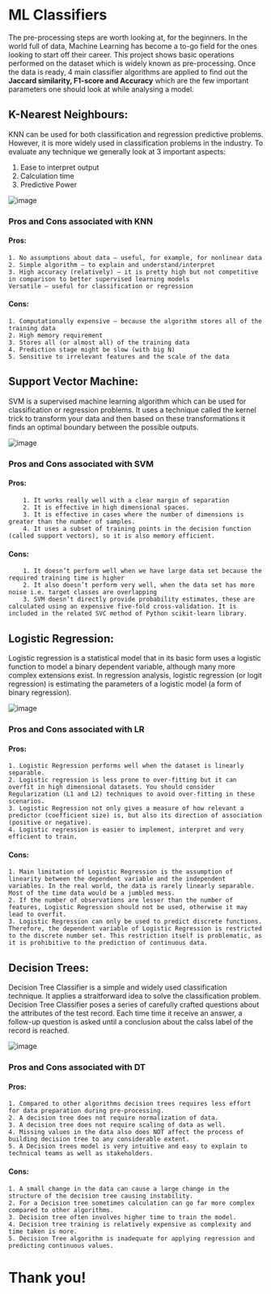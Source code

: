# ML Classifiers
The pre-processing steps are worth looking at, for the beginners. In the world full of data, Machine Learning has become a to-go field for the ones looking to start off their career. This project shows basic operations performed on the dataset which is widely known as pre-processing. Once the data is ready, 4 main classifier algorithms are applied to find out the **Jaccard similarity, F1-score and Accuracy** which are the few important parameters one should look at while analysing a model. 

## K-Nearest Neighbours:
KNN can be used for both classification and regression predictive problems. However, it is more widely used in classification problems in the industry. To evaluate any technique we generally look at 3 important aspects:
1. Ease to interpret output
2. Calculation time
3. Predictive Power

![image](https://user-images.githubusercontent.com/53932260/80448319-83775b00-8939-11ea-81f2-16118431bdde.png)

### Pros and Cons associated with KNN

#### Pros:

    1. No assumptions about data — useful, for example, for nonlinear data
    2. Simple algorithm — to explain and understand/interpret
    3. High accuracy (relatively) — it is pretty high but not competitive in comparison to better supervised learning models
    Versatile — useful for classification or regression

#### Cons:

    1. Computationally expensive — because the algorithm stores all of the training data
    2. High memory requirement
    3. Stores all (or almost all) of the training data
    4. Prediction stage might be slow (with big N)
    5. Sensitive to irrelevant features and the scale of the data
        
## Support Vector Machine:
SVM is a supervised machine learning algorithm which can be used for classification or regression problems. It uses a technique called the kernel trick to transform your data and then based on these transformations it finds an optimal boundary between the possible outputs.

![image](https://user-images.githubusercontent.com/53932260/80448622-845cbc80-893a-11ea-9849-21ebe7a485c6.png)

### Pros and Cons associated with SVM

   #### Pros:
        1. It works really well with a clear margin of separation
        2. It is effective in high dimensional spaces.
        3. It is effective in cases where the number of dimensions is greater than the number of samples.
        4. It uses a subset of training points in the decision function (called support vectors), so it is also memory efficient.
   #### Cons:
        1. It doesn’t perform well when we have large data set because the required training time is higher
        2. It also doesn’t perform very well, when the data set has more noise i.e. target classes are overlapping
        3. SVM doesn’t directly provide probability estimates, these are calculated using an expensive five-fold cross-validation. It is included in the related SVC method of Python scikit-learn library.

## Logistic Regression:
Logistic regression is a statistical model that in its basic form uses a logistic function to model a binary dependent variable, although many more complex extensions exist. In regression analysis, logistic regression (or logit regression) is estimating the parameters of a logistic model (a form of binary regression).

![image](https://user-images.githubusercontent.com/53932260/80448988-9428d080-893b-11ea-90b9-3d8ef9d657e4.png)

### Pros and Cons associated with LR

#### Pros:

    1. Logistic Regression performs well when the dataset is linearly separable.
    2. Logistic regression is less prone to over-fitting but it can overfit in high dimensional datasets. You should consider Regularization (L1 and L2) techniques to avoid over-fitting in these scenarios.
    3. Logistic Regression not only gives a measure of how relevant a predictor (coefficient size) is, but also its direction of association (positive or negative).
    4. Logistic regression is easier to implement, interpret and very efficient to train. 

#### Cons:

    1. Main limitation of Logistic Regression is the assumption of linearity between the dependent variable and the independent variables. In the real world, the data is rarely linearly separable. Most of the time data would be a jumbled mess.
    2. If the number of observations are lesser than the number of features, Logistic Regression should not be used, otherwise it may lead to overfit.
    3. Logistic Regression can only be used to predict discrete functions. Therefore, the dependent variable of Logistic Regression is restricted to the discrete number set. This restriction itself is problematic, as it is prohibitive to the prediction of continuous data.

## Decision Trees:
Decision Tree Classifier is a simple and widely used classification technique. It applies a straitforward idea to solve the classification problem. Decision Tree Classifier poses a series of carefully crafted questions about the attributes of the test record. Each time time it receive an answer, a follow-up question is asked until a conclusion about the calss label of the record is reached.

![image](https://user-images.githubusercontent.com/53932260/80449573-1cf43c00-893d-11ea-95fe-ed0cef017b9e.png)

### Pros and Cons associated with DT

#### Pros:

    1. Compared to other algorithms decision trees requires less effort for data preparation during pre-processing.
    2. A decision tree does not require normalization of data.
    3. A decision tree does not require scaling of data as well.
    4. Missing values in the data also does NOT affect the process of building decision tree to any considerable extent.
    5. A Decision trees model is very intuitive and easy to explain to technical teams as well as stakeholders.

#### Cons:

    1. A small change in the data can cause a large change in the structure of the decision tree causing instability.
    2. For a Decision tree sometimes calculation can go far more complex compared to other algorithms.
    3. Decision tree often involves higher time to train the model.
    4. Decision tree training is relatively expensive as complexity and time taken is more.
    5. Decision Tree algorithm is inadequate for applying regression and predicting continuous values.
    
# Thank you!





